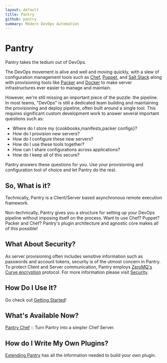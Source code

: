 ```yaml
---
layout: default
title: Pantry
github: pantry
summary: Modern DevOps Automation
---
```


# Pantry

Pantry takes the tedium out of DevOps.

The DevOps movement is alive and well and moving quickly, with a slew of configuration management tools such as [Chef](http://www.getchef.com/chef/), [Puppet](http://puppetlabs.com/), and [Salt Stack](http://www.saltstack.com/) along with provisioning tools like [Packer](http://www.packer.io/) and [Docker](https://www.docker.io/) to make server infrastructures ever easier to manage and maintain.

However, we're still missing an important piece of the puzzle: the pipeline. In most teams, "DevOps" is still a dedicated team building and maintaining the provisioning and deploy pipeline, often built around a single tool. This requires significant custom development work to answer several important questions such as:

* Where do I store my {cookbooks,manifests,packer configs}?
* How do I provision new servers?
* How do I configure these new servers?
* How do I use these tools together?
* How can I share configurations across applications?
* How do I keep all of this secure?

Pantry answers these questions for you. Use your provisioning and configuration tool of choice and let Pantry do the rest.

## So, What is it?

Technically, Pantry is a Client/Server based asynchronous remote execution framework.

Non-technically, Pantry gives you a structure for setting up your DevOps pipeline without imposing itself on the process. Want to use Chef? Puppet? Packer and Chef? Pantry's plugin architecture and agnostic core makes all of this possible!

## What About Security?

As server provisioning often includes sensitive information such as passwords and account tokens, security is of the utmost concern in Pantry. To protect Client and Server communication, Pantry employs [ZeroMQ's](http://zeromq.org/) [Curve encryption](http://curvezmq.org/) protocol. For more information please visit [Security](/security.html).


## How Do I Use It?

Go check out [Getting Started](/getting_started.html)!

## What's Available Now?

[Pantry Chef](/chef) :: Turn Pantry into a simpler Chef Server.

## How do I Write My Own Plugins?

[Extending Pantry](/core/extending.html) has all the information needed to build your own plugin.


